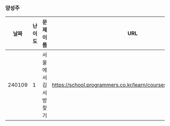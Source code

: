 
### 양성주
|날짜|난이도|문제 이름|URL|비고|
|----|----|----|----|----|
|240109|1|서울에서 김서방 찾기|https://school.programmers.co.kr/learn/courses/30/lessons/12919|


